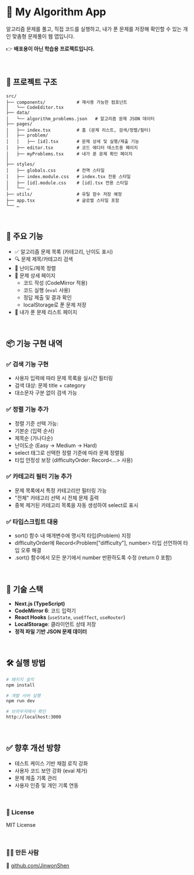 # 🧠 My Algorithm App

알고리즘 문제를 풀고, 직접 코드를 실행하고,
내가 푼 문제를 저장해 확인할 수 있는 개인 맞춤형 문제풀이 웹 앱입니다.

👉 **배포용이 아닌 학습용 프로젝트입니다.**

<br>

## 📁 프로젝트 구조

```
src/
├── components/            # 재사용 가능한 컴포넌트
│   └── CodeEditor.tsx
├── data/
│   └── algorithm_problems.json   # 알고리즘 문제 JSON 데이터
├── pages/
│   ├── index.tsx          # 홈 (문제 리스트, 검색/정렬/필터)
│   ├── problem/
│   │   ├── [id].tsx       # 문제 상세 및 실행/제출 기능
│   ├── editor.tsx         # 코드 에디터 테스트용 페이지
│   ├── myProblems.tsx     # 내가 푼 문제 확인 페이지
│
├── styles/
│   ├── globals.css        # 전역 스타일
│   ├── index.module.css   # index.tsx 전용 스타일
│   ├── [id].module.css    # [id].tsx 전용 스타일
│   └── …
├── utils/                 # 유틸 함수 저장 예정
├── app.tsx                # 글로벌 스타일 포함
└── …
```

<br>

## 🚀 주요 기능

- ✅ 알고리즘 문제 목록 (카테고리, 난이도 표시)
- 🔍 문제 제목/카테고리 검색
- 📌 난이도/제목 정렬
- 📁 문제 상세 페이지
  - 코드 작성 (CodeMirror 적용)
  - 코드 실행 (`eval` 사용)
  - 정답 제출 및 결과 확인
  - localStorage로 푼 문제 저장
- 📜 내가 푼 문제 리스트 페이지

<br>

## 📦 기능 구현 내역

### ✅ 검색 기능 구현

- 사용자 입력에 따라 문제 목록을 실시간 필터링
- 검색 대상: 문제 title + category
- 대소문자 구분 없이 검색 가능

### ✅ 정렬 기능 추가

- 정렬 기준 선택 가능:
- 기본순 (입력 순서)
- 제목순 (가나다순)
- 난이도순 (Easy → Medium → Hard)
- select 태그로 선택한 정렬 기준에 따라 문제 정렬됨
- 타입 안정성 보장 (difficultyOrder: Record<...> 사용)

### ✅ 카테고리 필터 기능 추가

- 문제 목록에서 특정 카테고리만 필터링 가능
- "전체" 카테고리 선택 시 전체 문제 출력
- 중복 제거된 카테고리 목록을 자동 생성하여 select로 표시

### ✅ 타입스크립트 대응

- sort() 함수 내 매개변수에 명시적 타입(Problem) 지정
- difficultyOrder에 Record<Problem["difficulty"], number> 타입 선언하여 타입 오류 해결
- .sort() 함수에서 모든 분기에서 number 반환하도록 수정 (return 0 포함)

<br>

## 🧰 기술 스택

- **Next.js (TypeScript)**
- **CodeMirror 6**: 코드 입력기
- **React Hooks** (`useState`, `useEffect`, `useRouter`)
- **LocalStorage**: 클라이언트 상태 저장
- **정적 파일 기반 JSON 문제 데이터**

<br>

## 🛠️ 실행 방법

```bash
# 패키지 설치
npm install

# 개발 서버 실행
npm run dev

# 브라우저에서 확인
http://localhost:3000
```

<br>

## ✅ 향후 개선 방향

- 테스트 케이스 기반 채점 로직 강화
- 사용자 코드 보안 강화 (eval 제거)
- 문제 제출 기록 관리
- 사용자 인증 및 개인 기록 연동

<br>

### 📄 License

MIT License

<br>

### 🙋‍♂️ 만든 사람

🔗 [github.com/JinwonShen](JinwonShen/algorithm-app)
